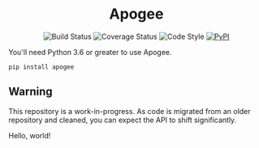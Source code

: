 <h1 align="center">Apogee</h1>

<p align="center">
<img alt="Build Status" src="https://travis-ci.com/markdouthwaite/apogee.svg?branch=master">
<img alt="Coverage Status" src="https://coveralls.io/repos/github/markdouthwaite/apogee/badge.svg?branch=master">
<img alt="Code Style" src="https://img.shields.io/badge/code%20style-black-000000.svg">
<a href="https://pypi.org/project/apogee/"><img alt="PyPI" src="https://img.shields.io/badge/pypi-apogee-blue.svg"></a>
</p>

You'll need Python 3.6 or greater to use Apogee.

```
pip install apogee
```

## Warning

This repository is a work-in-progress. As code is migrated from an older repository and cleaned, you can expect the API to shift
 significantly. 


Hello, world!